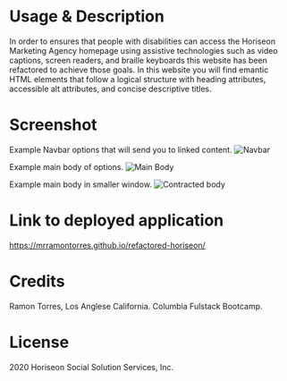 # Usage & Description
 In order to ensures that people with disabilities can access the Horiseon Marketing Agency homepage using assistive technologies such as video captions, screen readers, and braille keyboards this website has been refactored to achieve those goals. In this website you will find emantic HTML elements that follow a logical structure with heading attributes, accessible alt attributes, and concise descriptive titles.

# Screenshot
Example Navbar options that will send you to linked content.
![Navbar](https://user-images.githubusercontent.com/2013291/98456703-c3639a00-2135-11eb-9d33-5f8779da1431.png)

Example main body of options.
![Main Body](https://user-images.githubusercontent.com/2013291/98456708-d6766a00-2135-11eb-8db2-eff7c629c6a8.png)

Example main body in smaller window.
![Contracted body](https://user-images.githubusercontent.com/2013291/98456711-d8d8c400-2135-11eb-9135-89039fce26d2.png)

# Link to deployed application
https://mrramontorres.github.io/refactored-horiseon/

# Credits
Ramon Torres, Los Anglese California. Columbia Fulstack Bootcamp.

# License
2020 Horiseon Social Solution Services, Inc.
